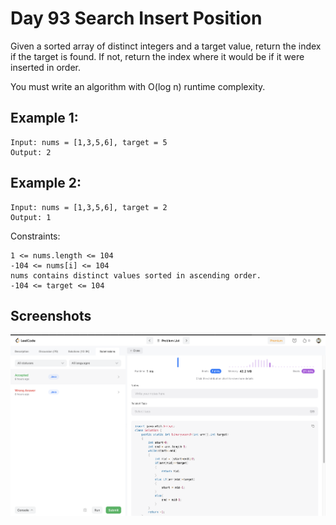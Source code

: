 # Day 93 Search Insert Position
Given a sorted array of distinct integers and a target value, return the index if the target is found. If not, return the index where it would be if it were inserted in order.

You must write an algorithm with O(log n) runtime complexity.

## Example 1:

````
Input: nums = [1,3,5,6], target = 5
Output: 2
````
## Example 2:
````
Input: nums = [1,3,5,6], target = 2
Output: 1
````


Constraints:

```
1 <= nums.length <= 104
-104 <= nums[i] <= 104
nums contains distinct values sorted in ascending order.
-104 <= target <= 104
```











## Screenshots

![Solution Screenshot](/ProgramSS/Solution93.png)






